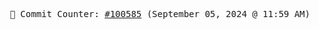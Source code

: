 <p align="center">
    <samp>
        📮 Commit Counter: <a href="https://github.com/Javascript-void0/Javascript-void0/commits/main">#100585</a> (September 05, 2024 @ 11:59 AM)
    </samp>
</p>